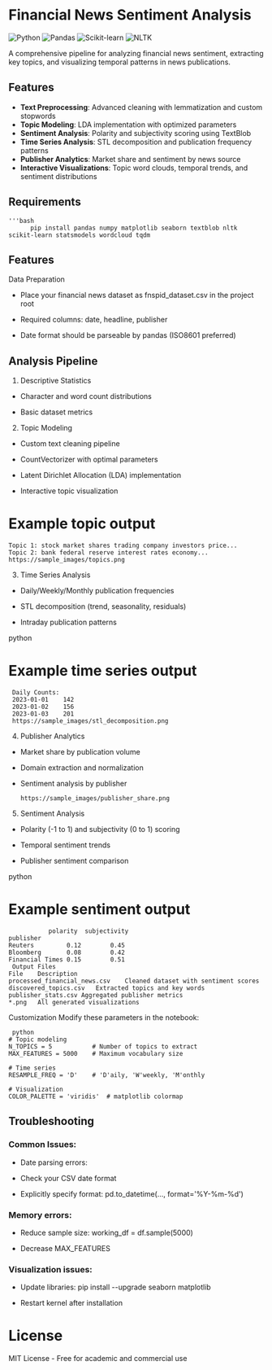 # Financial News Sentiment Analysis

![Python](https://img.shields.io/badge/Python-3.9%2B-blue)
![Pandas](https://img.shields.io/badge/Pandas-1.3%2B-orange)
![Scikit-learn](https://img.shields.io/badge/Scikit--learn-1.0%2B-yellowgreen)
![NLTK](https://img.shields.io/badge/NLTK-3.6%2B-lightgrey)

A comprehensive pipeline for analyzing financial news sentiment, extracting key topics, and visualizing temporal patterns in news publications.

## Features

- **Text Preprocessing**: Advanced cleaning with lemmatization and custom stopwords
- **Topic Modeling**: LDA implementation with optimized parameters
- **Sentiment Analysis**: Polarity and subjectivity scoring using TextBlob
- **Time Series Analysis**: STL decomposition and publication frequency patterns
- **Publisher Analytics**: Market share and sentiment by news source
- **Interactive Visualizations**: Topic word clouds, temporal trends, and sentiment distributions

## Requirements

    '''bash
          pip install pandas numpy matplotlib seaborn textblob nltk scikit-learn statsmodels wordcloud tqdm

   
## Features
Data Preparation
- Place your financial news dataset as fnspid_dataset.csv in the project root

- Required columns: date, headline, publisher

- Date format should be parseable by pandas (ISO8601 preferred)

## Analysis Pipeline
1. Descriptive Statistics
 - Character and word count distributions

 - Basic dataset metrics

2. Topic Modeling
- Custom text cleaning pipeline

- CountVectorizer with optimal parameters

- Latent Dirichlet Allocation (LDA) implementation

- Interactive topic visualization


# Example topic output
    Topic 1: stock market shares trading company investors price...
    Topic 2: bank federal reserve interest rates economy...
    https://sample_images/topics.png

3. Time Series Analysis
- Daily/Weekly/Monthly publication frequencies

- STL decomposition (trend, seasonality, residuals)

- Intraday publication patterns

python
# Example time series output
     Daily Counts:
     2023-01-01    142
     2023-01-02    156
     2023-01-03    201
     https://sample_images/stl_decomposition.png

4. Publisher Analytics
- Market share by publication volume

- Domain extraction and normalization

- Sentiment analysis by publisher

      https://sample_images/publisher_share.png

5. Sentiment Analysis
- Polarity (-1 to 1) and subjectivity (0 to 1) scoring

- Temporal sentiment trends

- Publisher sentiment comparison

python
# Example sentiment output
               polarity  subjectivity
    publisher                        
    Reuters         0.12        0.45
    Bloomberg       0.08        0.42
    Financial Times 0.15        0.51
     Output Files
    File	Description
    processed_financial_news.csv	Cleaned dataset with sentiment scores
    discovered_topics.csv	Extracted topics and key words
    publisher_stats.csv	Aggregated publisher metrics
    *.png	All generated visualizations
Customization
Modify these parameters in the notebook:

     python
    # Topic modeling
    N_TOPICS = 5           # Number of topics to extract
    MAX_FEATURES = 5000    # Maximum vocabulary size

    # Time series
    RESAMPLE_FREQ = 'D'    # 'D'aily, 'W'weekly, 'M'onthly

    # Visualization
    COLOR_PALETTE = 'viridis'  # matplotlib colormap
## Troubleshooting
### Common Issues:
- Date parsing errors:

- Check your CSV date format

- Explicitly specify format: pd.to_datetime(..., format='%Y-%m-%d')

### Memory errors:

- Reduce sample size: working_df = df.sample(5000)

- Decrease MAX_FEATURES

### Visualization issues:

- Update libraries: pip install --upgrade seaborn matplotlib

- Restart kernel after installation

# License
MIT License - Free for academic and commercial use

